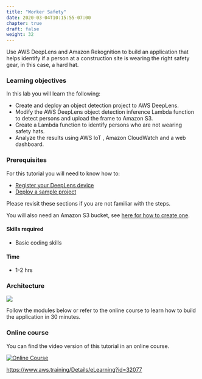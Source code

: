 ```yaml
---
title: "Worker Safety"
date: 2020-03-04T10:15:55-07:00
chapter: true
draft: false
weight: 32
---
```


Use AWS DeepLens and Amazon Rekognition to build an application that helps identify if a person at a construction site is wearing the right safety gear, in this case, a hard hat. 

### Learning objectives

In this lab you will learn the following:

- Create and deploy an object detection project to AWS DeepLens.
- Modify the AWS DeepLens object detection inference Lambda function to detect persons and upload the frame to Amazon S3.
- Create a Lambda function to identify persons who are not wearing safety hats.
- Analyze the results using AWS IoT , Amazon CloudWatch and a web dashboard.

### Prerequisites

For this tutorial you will need to know how to:

* [Register your DeepLens device](/100_getting_started/130_register_your_deeplens_device/)
* [Deploy a sample project](/200_begineer/210_deploy_a_sample_project/)

Please revisit these sections if you are not familiar with the steps.

You will also need an Amazon S3 bucket, see [here for how to create one](/100_getting_started/140_setup_data_storage_with_amazon_s3/).

#### Skills required

* Basic coding skills

#### Time

* 1-2 hrs

### Architecture

![](/images/030_detecting_hard_hats/arch.png)

Follow the modules below or refer to the online course to learn how to build the application in 30 minutes.

### Online course 

You can find the video version of this tutorial in an online course.

[![Online Course](/images/030_detecting_hard_hats/worker-safety-sc.png)](https://www.aws.training/learningobject/wbc?id=32077)

https://www.aws.training/Details/eLearning?id=32077
